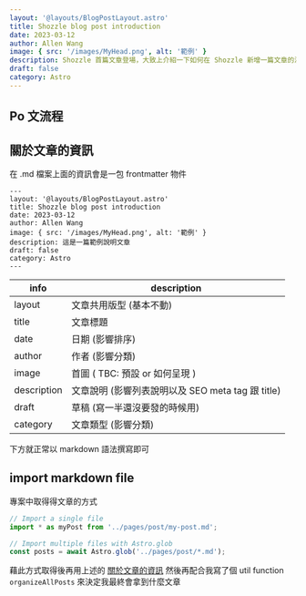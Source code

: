 ```yaml
---
layout: '@layouts/BlogPostLayout.astro'
title: Shozzle blog post introduction
date: 2023-03-12
author: Allen Wang
image: { src: '/images/MyHead.png', alt: '範例' }
description: Shozzle 首篇文章登場，大致上介紹一下如何在 Shozzle 新增一篇文章的流程以及一些內容的說明
draft: false
category: Astro
---
```


## Po 文流程

## 關於文章的資訊

在 .md 檔案上面的資訊會是一包 frontmatter 物件

```markup
---
layout: '@layouts/BlogPostLayout.astro'
title: Shozzle blog post introduction
date: 2023-03-12
author: Allen Wang
image: { src: '/images/MyHead.png', alt: '範例' }
description: 這是一篇範例說明文章
draft: false
category: Astro
---
```

| info        | description                                       |
| ----------- | ------------------------------------------------- |
| layout      | 文章共用版型 (基本不動)                           |
| title       | 文章標題                                          |
| date        | 日期 (影響排序)                                   |
| author      | 作者 (影響分類)                                   |
| image       | 首圖 ( TBC: 預設 or 如何呈現 )                    |
| description | 文章說明 (影響列表說明以及 SEO meta tag 跟 title) |
| draft       | 草稿 (寫一半還沒要發的時候用)                     |
| category    | 文章類型 (影響分類)                               |

下方就正常以 markdown 語法撰寫即可

## import markdown file

專案中取得得文章的方式

```javascript
// Import a single file
import * as myPost from '../pages/post/my-post.md';

// Import multiple files with Astro.glob
const posts = await Astro.glob('../pages/post/*.md');
```

藉此方式取得後再用上述的 [關於文章的資訊](#關於文章的資訊) 然後再配合我寫了個 util function `organizeAllPosts` 來決定我最終會拿到什麼文章
